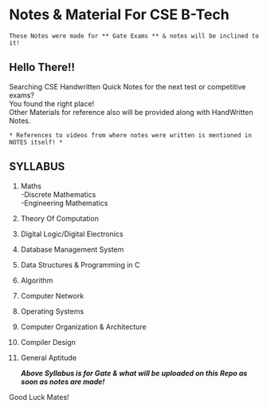 # Notes & Material For CSE B-Tech  

    These Notes were made for ** Gate Exams ** & notes will be inclined to it!
	
## Hello There!!  

Searching CSE Handwritten Quick Notes for the next test or competitive exams?  
You found the right place!  
Other Materials for reference also will be provided along with HandWritten Notes.  

	* References to videos from where notes were written is mentioned in NOTES itself! *

## SYLLABUS
1. Maths  
	-Discrete Mathematics  
	-Engineering Mathematics  
2. Theory Of Computation  
3. Digital Logic/Digital Electronics  
4. Database Management System  
5. Data Structures & Programming in C  
6. Algorithm  
7. Computer Network  
8. Operating Systems  
9. Computer Organization & Architecture  
10. Compiler Design  
11. General Aptitude  
  
	***Above Syllabus is for Gate & what will be uploaded on this Repo as soon as notes are made!***  
	
Good Luck Mates!  

